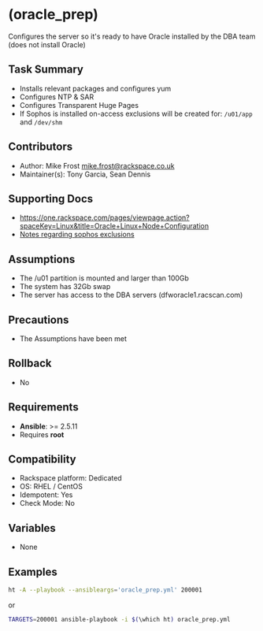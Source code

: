 # (oracle_prep)

Configures the server so it's ready to have Oracle installed by the DBA team (does not install Oracle)

## Task Summary
  - Installs relevant packages and configures yum
  - Configures NTP & SAR
  - Configures Transparent Huge Pages
  - If Sophos is installed on-access exclusions will be created for: `/u01/app` and `/dev/shm`

## Contributors
  - Author: Mike Frost <mike.frost@rackspace.co.uk>
  - Maintainer(s): Tony Garcia, Sean Dennis

## Supporting Docs
  - https://one.rackspace.com/pages/viewpage.action?spaceKey=Linux&title=Oracle+Linux+Node+Configuration
  - [Notes regarding sophos exclusions](https://one.rackspace.com/display/SegSup/Sophos+Linux+Installation#SophosLinuxInstallation-PostInstallationSteps)

## Assumptions
  - The /u01 partition is mounted and larger than 100Gb
  - The system has 32Gb swap
  - The server has access to the DBA servers (dfworacle1.racscan.com)

## Precautions
  - The Assumptions have been met

## Rollback
  - No

## Requirements
  - **Ansible**: >= 2.5.11
  - Requires **root**

## Compatibility
  - Rackspace platform: Dedicated
  - OS: RHEL / CentOS
  - Idempotent: Yes
  - Check Mode: No

## Variables
  - None

## Examples

  ```bash
ht -A --playbook --ansibleargs='oracle_prep.yml' 200001
```

or

  ```bash
TARGETS=200001 ansible-playbook -i $(\which ht) oracle_prep.yml
```

